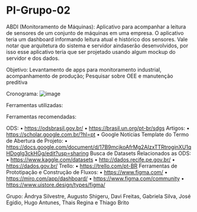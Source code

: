 # PI-Grupo-02

ABDI (Monitoramento de Máquinas): Aplicativo para acompanhar a leitura de sensores de um conjunto de máquinas em uma empresa. O aplicativo teria um dashboard informando leitura atual e histórico dos sensores. Vale notar que arquitetura do sistema e servidor aindaserão desenvolvidos, por isso esse aplicativo teria que ser projetado usando algum mockup do servidor e dos dados.

Objetivo: 
  Levantamento de apps para monitoramento industrial, acompanhamento de produção; Pesquisar sobre OEE e manutenção preditiva

Cronograma: 
![image](https://user-images.githubusercontent.com/79421646/187332619-adeea340-4fc4-45f5-8524-ce911ce2ac41.png)

Ferramentas utilizadas:


Ferramentas recomendadas:

ODS: 
  • https://odsbrasil.gov.br/
  • https://brasil.un.org/pt-br/sdgs
Artigos: 
  • https://scholar.google.com.br/?hl=pt
  • Google Notícias
Template do Termo de Abertura de Projeto: 
  • https://docs.google.com/document/d/17B9mcjkoAfrMg2AIzxTTRtroginXU1qHDoglg3ckHGg/edit?usp=sharing
Busca de Datasets Relacionados as ODS: 
  • https://www.kaggle.com/datasets
  • http://dados.recife.pe.gov.br/
  • https://dados.gov.br/
Trello:
  • https://trello.com/pt-BR
Ferramentas de Prototipação e Construção de Fluxos:
  • https://www.figma.com/
  • https://miro.com/app/dashboard/
  • https://www.figma.com/community
  • https://www.uistore.design/types/figma/
  
  
Grupo: Ândrya Silvestre, Augusto Shigeru, Davi Freitas, Gabriela Silva, José Egídio, Hugo Antunes, Thais Regina e Thiago Brito
